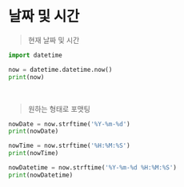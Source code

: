 # 날짜 및 시간

> 현재 날짜 및 시간

```python
import datetime

now = datetime.datetime.now()
print(now)
```

<br>

> 원하는 형태로 포맷팅

```python
nowDate = now.strftime('%Y-%m-%d')
print(nowDate)
```

```python
nowTime = now.strftime('%H:%M:%S')
print(nowTime)
```

```python
nowDatetime = now.strftime('%Y-%m-%d %H:%M:%S')
print(nowDatetime)
```
